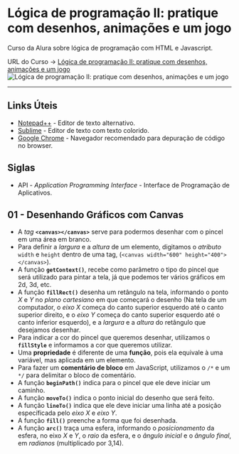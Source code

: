 # Lógica de programação II: pratique com desenhos, animações e um jogo

Curso da Alura sobre lógica de programação com HTML e Javascript.

URL do Curso -> [Lógica de programação II: pratique com desenhos, animações e um jogo](https://www.alura.com.br/curso-online-logica-programacao-pratica-com-desenho-animacoes-em-jogo)
![Lógica de programação II: pratique com desenhos, animações e um jogo](https://www.alura.com.br/assets/api/share/curso-logica-programacao-pratica-com-desenho-animacoes-em-jogo.png)
***
## Links Úteis
* [Notepad++](https://notepad-plus-plus.org/) - Editor de texto alternativo.
* [Sublime](https://www.sublimetext.com/) - Editor de texto com texto colorido.
* [Google Chrome](https://www.google.com/intl/pt-BR/chrome/) - Navegador recomendado para depuração de código no browser.

## Siglas
* API - *Application Programming Interface* - Interface de Programação de Aplicativos.

## 01 - Desenhando Gráficos com Canvas
* A *tag* **`<canvas></canvas>`** serve para podermos desenhar com o pincel em uma área em branco.
* Para definir a *largura* e a *altura* de um elemento, digitamos o *atributo* `width` e `height` dentro de uma tag, (`<canvas width="600" height="400"></canvas>`).
* A função **`getContext()`**, recebe como parâmetro o tipo do pincel que será utilizado para pintar a tela, já que podemos ter vários gráficos em 2d, 3d, etc.
* A função **`fillRect()`** desenha um retângulo na tela, informando o ponto *X* e *Y* no *plano cartesiano* em que começará o desenho (Na tela de um computador, o *eixo X* começa do canto superior esquerdo até o canto superior direito, e o *eixo Y* começa do canto superior esquerdo até o canto inferior esquerdo), e a *largura* e a *altura* do retângulo que desejamos desenhar.
* Para indicar a cor do pincel que queremos desenhar, utilizamos o **`fillStyle`** e informamos a cor que queremos utilizar.
* Uma **propriedade** é diferente de uma **função**, pois ela equivale à uma variável, mas aplicada em um elemento.
* Para fazer um **comentário de bloco** em JavaScript, utilizamos o `/*` e um `*/` para delimitar o bloco de comentário.
* A função **`beginPath()`** indica para o pincel que ele deve iniciar um caminho.
* A função **`moveTo()`** indica o ponto inicial do desenho que será feito.
* A função **`lineTo()`** indica que ele deve iniciar uma linha até a posição específicada pelo *eixo X* e *eixo Y*.
* A função **`fill()`** preenche a forma que foi desenhada.
* A função **`arc()`** traça uma esfera, informando o *posicionamento* da esfera, no eixo *X* e *Y*, o *raio* da esfera, e o *ângulo inicial* e o *ângulo final*, em *radianos* (multiplicado por 3,14).